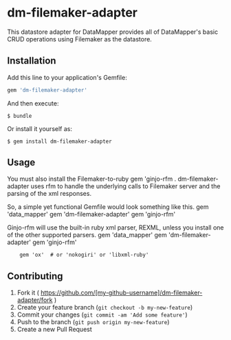 # dm-filemaker-adapter

This datastore adapter for DataMapper provides all of DataMapper's basic CRUD operations
using Filemaker as the datastore.

## Installation

Add this line to your application's Gemfile:

```ruby
gem 'dm-filemaker-adapter'
```

And then execute:

    $ bundle

Or install it yourself as:

    $ gem install dm-filemaker-adapter

## Usage

You must also install the Filemaker-to-ruby gem 'ginjo-rfm .
dm-filemaker-adapter uses rfm to handle the underlying calls to Filemaker server and the parsing of the xml responses.

So, a simple yet functional Gemfile would look something like this.
		gem 'data_mapper'
		gem 'dm-filemaker-adapter'
		gem 'ginjo-rfm'
		
Ginjo-rfm will use the built-in ruby xml parser, REXML, unless you install one of the other supported parsers.
		gem 'data_mapper'
		gem 'dm-filemaker-adapter'
		gem 'ginjo-rfm'
		
		gem 'ox'  # or 'nokogiri' or 'libxml-ruby'



## Contributing

1. Fork it ( https://github.com/[my-github-username]/dm-filemaker-adapter/fork )
2. Create your feature branch (`git checkout -b my-new-feature`)
3. Commit your changes (`git commit -am 'Add some feature'`)
4. Push to the branch (`git push origin my-new-feature`)
5. Create a new Pull Request
